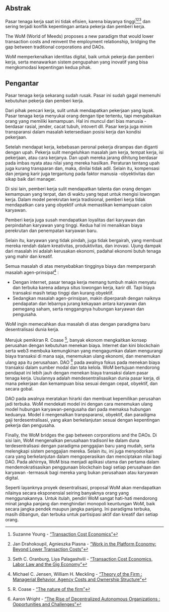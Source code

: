 

## Abstrak

Pasar tenaga kerja saat ini tidak efisien, karena biayanya tinggi[^1][^2][^3] dan sering terjadi konflik kepentingan antara pekerja dan pemberi kerja.

The WoM (World of Meeds) proposes a new paradigm that would lower transaction costs and reinvent the employment relationship, bridging the gap between traditional corporations and DAOs.

WoM memperkenalkan identitas digital, baik untuk pekerja dan pemberi kerja, serta menawarkan sistem pengupahan yang inovatif yang bisa mengkomodasi kepentingan kedua pihak.

## Pengantar

Pasar tenaga kerja sekarang sudah rusak. Pasar ini sudah gagal memenuhi kebutuhan pekerja dan pemberi kerja.

Dari pihak pencari kerja, sulit untuk mendapatkan pekerjaan yang layak. Pasar tenaga kerja menyukai orang dengan tipe tertentu, tapi mengabaikan orang yang memiliki kemampuan. Hal ini muncul dari bias manusia - berdasar rasial, jender, cacat tubuh, intovert dll. Pasar kerja juga minim transparansi dalam masalah ketersediaan posisi kerja dan kondisi pekerjaan.

Setelah mendapat kerja, kebebasan peronal pekerja dirampas dan diganti dengan upah. Pekerja sulit mengeluhkan masalah jam kerja, tempat kerja, isi pekerjaan, atau cara kerjanya. Dan upah mereka jarang dihitung berdasar pada imbas nyata atau nilai yang mereka hasilkan. Peraturan tentang upah juga kurang transparan dan, maka, dinilai tidak adil. Selain itu, kompensasi dan jenjang karir juga tergantung pada faktor manusia -obyektivitas dan sikap baik dari manager.

Di sisi lain, pemberi kerja sulit mendapatkan talenta dan orang dengan kemampuan yang terpat, dan di waktu yang tepat untuk mengisi lowongan kerja. Dalam model perekrutan kerja tradisional, pemberi kerja tidak mendapatkan cara yang obyektif untuk memastikan kemampuan calon karyawan.

Pemberi kerja juga susah mendapatkan loyalitas dari karyawan dan perpindahan karyawan yang tinggi. Kedua hal ini menaikkan biaya perekrutan dan penempatan karyawan baru.

Selain itu, karyawan yang tidak pindah, juga tidak bergairah, yang membuat mereka rendah dalam kreativitas, produktivitas, dan inovasi. Ujung dampak dari masalah ini adalah kerusakan ekonomi, padahal ekonomi butuh tenaga yang mahir dan kreatif.

Semua masalah di atas menyebabkan tingginya biaya dan memperparah masalah agen-prinsipal[^4] :

- Dengan internet, pasar tenaga kerja memang tumbuh makin menyatu dan terbuka karena adanya situs lowongan kerja, karir dll. Tapi biaya transaksi masih tetap tinggi dan kurang obyektif.
- Sedangkan masalah agen-prinsipan, makin diperparah dengan naiknya pendapatan dan lebarnya jurang kekayaan antara karyawan dan pemegang saham, serta renggangnya hubungan karyawan dan pengusaha.

WoM ingin memecahkan dua masalah di atas dengan paradigma baru desentralisasi dunia kerja.

Merujuk pemikiran R. Coase [^5], banyak ekonom mengkaitkan konsep perusahan dengan kebutuhan menekan biaya. Internet dan kini blockchain serta web3 membuka kemungkinan yang mengagumkan dalam mengurangi biaya transaksi di mana saja, menemukan ulang ekonomi, dan menemukan ulang apa itu perusahaan. DAO [^6] pada awalnya fokus pada menekan biaya transaksi dalam sumber modal dan tata kelola. WoM bertujuan mendorong pendapat ini lebih jauh dengan menekan biaya transaksi dalam pasar tenaga kerja. Usulannya adalah mendesentralisasikan dunia pasar kerja, di mana pekerjaan dan kemampuan bisa sesuai dengan cepat, obyektif, dan secara gobal.

DAO pada awalnya meratakan hirarki dan membuat kepemilikan perusahan jadi terbuka. WoM mendekati model ini dengan cara menemukan ulang model hubungan karyawan-pengusaha dari pada memaksa hubungan keduanya. Model ii mengenalkan tranpsparansi, obyektif, dan paradigma gaji terdesentralisasi, yang akan berkelanjutan sesuai dengan kepentingan pekerja dan pengusaha.

Finally, the WoM bridges the gap between corporations and the DAOs. Di sisi lain, WoM mengenalkan perusahaan tradisonl ke dalam duna terdesentralisasi dengan paradigma penggajian baru yang mudah, serta melengkapi sistem penggajian mereka. Selain itu, ini juga menyodorkan cara yang berkelanjutan dalam mengoperasikan dan menciptakan nilai bagi DAO. Pada akhirnya, WoM bisa menjadi aplikasi utama dan pertama dalam mendemokratisasikan penggunaan blockchain bagi setiap perusahaan dan karyawan -termasuk bagi mereka yang bukan perusahaan atau karyawan digital.

Seperti layanknya proyek desentralisasi, proposal WoM akan mendapatkan nilainya secara eksponensial seiring banyaknya orang yang menggunakannya. Untuk itulah, pendiri WoM sangat hati-hati mendorong minat jangka panjang dan menghindari monopoli keuntungan WoM, baik secara jangka pendek maupun jangka panjang. Ini paradigma terbuka, masih dibangun, dan terbuka untuk partisipasi aktif dan kreatif dari setiap orang.


[^1]: Suzanne Young - [“Transaction Cost Economics”](https://www.academia.edu/24703426/Transaction_Cost_Economics)
[^2]: Jan Drahokoupil, Agnieszka Piasna - [“Work in the Platform Economy: Beyond Lower Transaction Costs”](https://www.intereconomics.eu/contents/year/2017/number/6/article/work-in-the-platform-economy-beyond-lower-transaction-costs.html)
[^3]: Seth C. Oranburg, Liya Palagashvili - [“Transaction Cost Economics, Labor Law and the Gig Economy”](https://dsc.duq.edu/cgi/viewcontent.cgi?article=1115&context=law-faculty-scholarship)
[^4]: Michael C. Jensen, William H. Meckling - [“Theory of the Firm : Managerial Behavior, Agency Costs and Ownership Structure”](https://www.sfu.ca/~wainwrig/Econ400/jensen-meckling.pdf)
[^5]: R. Coase - [“The nature of the firm”](http://econdse.org/wp-content/uploads/2014/09/firm-coase.pdf)
[^6]: Aaron Wright - [“The Rise of Decentralized Autonomous Organizations : Opportunities and Challenges”](https://stanford-jblp.pubpub.org/pub/rise-of-daos/release/1)

